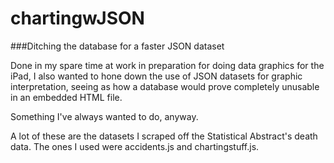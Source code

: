 chartingwJSON
=============

###Ditching the database for a faster JSON dataset

Done in my spare time at work in preparation for doing data graphics for the iPad, I also wanted to hone down the use of JSON datasets for graphic interpretation, seeing as how a database would prove completely unusable in an embedded HTML file.

Something I've always wanted to do, anyway.

A lot of these are the datasets I scraped off the Statistical Abstract's death data. The ones I used were accidents.js and chartingstuff.js.

